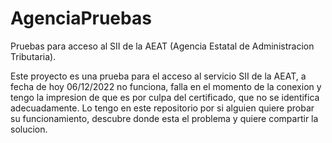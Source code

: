 # AgenciaPruebas
Pruebas para acceso al SII de la AEAT (Agencia Estatal de Administracion Tributaria).

Este proyecto es una prueba para el acceso al servicio SII de la AEAT, a fecha de hoy 06/12/2022 no funciona, falla en el momento de la conexion y tengo la impresion de que es por culpa del certificado, que no se identifica adecuadamente.
Lo tengo en este repositorio por si alguien quiere probar su funcionamiento, descubre donde esta el problema y quiere compartir la solucion.
